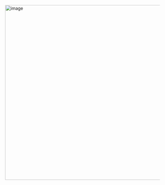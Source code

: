 <img width="623" height="570" alt="image" src="https://github.com/user-attachments/assets/3d4ef03b-639c-429f-8aa8-3a189054f52c" />



